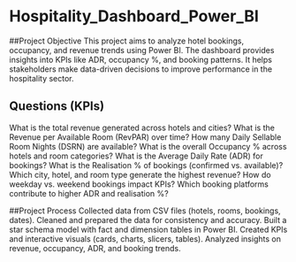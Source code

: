 # Hospitality_Dashboard_Power_BI
##Project Objective
This project aims to analyze hotel bookings, occupancy, and revenue trends using Power BI.
The dashboard provides insights into KPIs like ADR, occupancy %, and booking patterns.
It helps stakeholders make data-driven decisions to improve performance in the hospitality sector.

## Questions (KPIs)
What is the total revenue generated across hotels and cities?
What is the Revenue per Available Room (RevPAR) over time?
How many Daily Sellable Room Nights (DSRN) are available?
What is the overall Occupancy % across hotels and room categories?
What is the Average Daily Rate (ADR) for bookings?
What is the Realisation % of bookings (confirmed vs. available)?
Which city, hotel, and room type generate the highest revenue?
How do weekday vs. weekend bookings impact KPIs?
Which booking platforms contribute to higher ADR and realisation %?

##Project Process
Collected data from CSV files (hotels, rooms, bookings, dates).
Cleaned and prepared the data for consistency and accuracy.
Built a star schema model with fact and dimension tables in Power BI.
Created KPIs and interactive visuals (cards, charts, slicers, tables).
Analyzed insights on revenue, occupancy, ADR, and booking trends.

